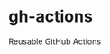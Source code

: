 # gh-actions

Reusable GitHub Actions

<!--
git tag -a v1.0.0 -m "Initial release of setup-python-poetry"
git push origin v1.0.0
-->
